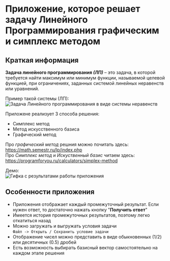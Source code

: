 # Приложение, которое решает задачу Линейного Программирования графическим и симплекс методом
## Краткая информация
**Задача линейного программирования _(ЛП)_** – это задача, в которой требуется найти максимум или минимум функции,
называемой целевой функцией, при ограничениях, заданных системой линейных неравенств или уравнений.

Пример такой системы (ЛП):
![Задача Линейного программирования в виде системы неравенств](../assets/assets/liniear-prog.png?raw=true)

Приложене реализует 3 способа решения:
- Симплекс метод
- Метод искусственного базиса
- Графический метод

Про _графический метод_ решния можно почитать здесь: 
https://math.semestr.ru/lp/index.php  
Про _Симплекс метод_ и _Искуственный базис_ читаем здесь:  
https://programforyou.ru/calculators/simplex-method

Демо:   
![Гифка с результатами работы приложения](../assets/assets/demo-work.gif?raw=true)

## Особенности приложения
- Приложения отображает каждый промежуточный результат. Если нужен ответ, то
  достаточно нажать кнопку "**Получить ответ**"
- Имеется история промежуточных результатов, поэтому легко откатиться назад  
- Можно загружать и выгружать условия задачи  
`Файл -> Открыть / Сохранить условие задачи`
- Отображение чисел можно представить в виде обыкновенных (1/2) или десятичных (0.5) дробей
- Есть возможность выбирать базисный вектор самостоятельно на каждом этапе решения
  